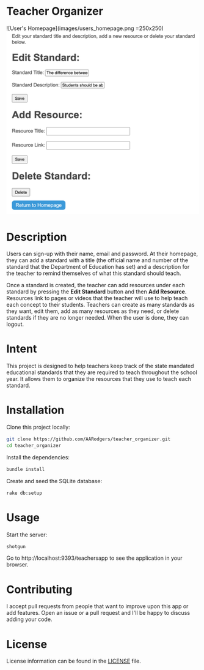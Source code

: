 
# Teacher Organizer

<!-- Watch this video to see how it works:  -->

![User's Homepage](images/users_homepage.png =250x250)
![Edit Standard](images/edit_standard.png)

# Description

Users can sign-up with their name, email and password. At their homepage, they can add a standard with a title (the official name and number of the standard that the Department of Education has set) and a description for the teacher to remind themselves of what this standard should teach.

Once a standard is created, the teacher can add resources under each standard by pressing the **Edit Standard** button and then **Add Resource**. Resources link to pages or videos that the teacher will use to help teach each concept to their students. Teachers can create as many standards as they want, edit them, add as many resources as they need, or delete standards if they are no longer needed. When the user is done, they can logout.

# Intent
This project is designed to help teachers keep track of the state mandated educational standards that they are required to teach throughout the school year. It allows them to organize the resources that they use to teach each standard.

# Installation

Clone this project locally:

```bash
git clone https://github.com/AARodgers/teacher_organizer.git
cd teacher_organizer
```

Install the dependencies:

```bash
bundle install
```

Create and seed the SQLite database:

```bash
rake db:setup
```

# Usage

Start the server:

```bash
shotgun
```

Go to http://localhost:9393/teachersapp to see the application in your browser.

# Contributing
I accept pull requests from people that want to improve upon this app or add features. Open an issue or a pull request and I'll be happy to discuss adding your code.

# License
License information can be found in the [LICENSE](LICENSE) file.
